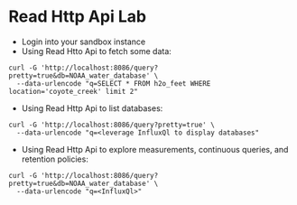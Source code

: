 # Read Http Api Lab

* Login into your sandbox instance
* Using Read Htto Api to fetch some data:
```
curl -G 'http://localhost:8086/query?pretty=true&db=NOAA_water_database' \
  --data-urlencode "q=SELECT * FROM h2o_feet WHERE location='coyote_creek' limit 2"
```
* Using Read Http Api to list databases:
```
curl -G 'http://localhost:8086/query?pretty=true' \
  --data-urlencode "q=<leverage InfluxQl to display databases"
```
* Using Read Http Api to explore measurements, continuous queries, and retention policies:
```
curl -G 'http://localhost:8086/query?pretty=true&db=NOAA_water_database' \
  --data-urlencode "q=<InfluxQl>"
```
